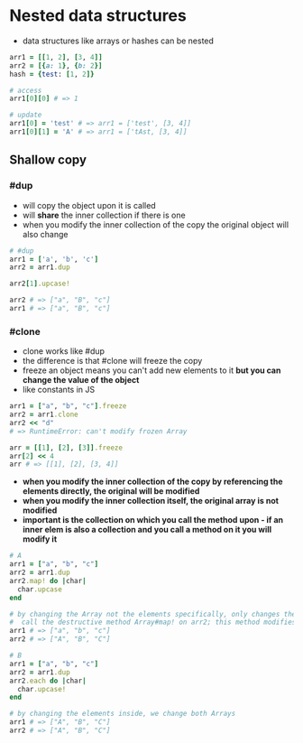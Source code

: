# Nested data structures

- data structures like arrays or hashes can be nested

```ruby
arr1 = [[1, 2], [3, 4]]
arr2 = [{a: 1}, {b: 2}]
hash = {test: [1, 2]}

# access
arr1[0][0] # => 1

# update
arr1[0] = 'test' # => arr1 = ['test', [3, 4]]
arr1[0][1] = 'A' # => arr1 = ['tAst, [3, 4]]
```

## Shallow copy

### #dup

- will copy the object upon it is called
- will **share** the inner collection if there is one
- when you modify the inner collection of the copy the original object will also change

```ruby
# #dup
arr1 = ['a', 'b', 'c']
arr2 = arr1.dup

arr2[1].upcase!

arr2 # => ["a", "B", "c"]
arr1 # => ["a", "B", "c"]
```

### #clone

- clone works like #dup
- the difference is that #clone will freeze the copy
- freeze an object means you can't add new elements to it **but you can change the value of the object**
- like constants in JS

```ruby
arr1 = ["a", "b", "c"].freeze
arr2 = arr1.clone
arr2 << "d"
# => RuntimeError: can't modify frozen Array

arr = [[1], [2], [3]].freeze
arr[2] << 4
arr # => [[1], [2], [3, 4]]
```

- **when you modify the inner collection of the copy by referencing the elements directly, the original will be modified**
- **when you modify the inner collection itself, the original array is not modified**
- **important is the collection on which you call the method upon - if an inner elem is also a collection and you call a method on it you will modify it**

```ruby
# A
arr1 = ["a", "b", "c"]
arr2 = arr1.dup
arr2.map! do |char|
  char.upcase
end

# by changing the Array not the elements specifically, only changes the copy even with ! distructive methods
#  call the destructive method Array#map! on arr2; this method modifies the array, replacing each element of arr2 with a new value. Since we are changing the Array, not the elements within it, arr1 is left unchanged.
arr1 # => ["a", "b", "c"]
arr2 # => ["A", "B", "C"]

# B
arr1 = ["a", "b", "c"]
arr2 = arr1.dup
arr2.each do |char|
  char.upcase!
end

# by changing the elements inside, we change both Arrays
arr1 # => ["A", "B", "C"]
arr2 # => ["A", "B", "C"]
```
